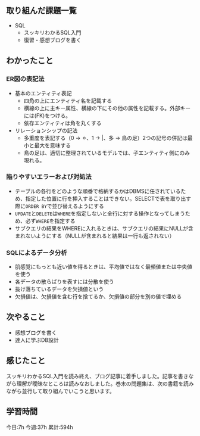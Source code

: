 ## 取り組んだ課題一覧
- SQL
	- スッキリわかるSQL入門
	- 復習・感想ブログを書く

	
## わかったこと

### ER図の表記法

- 基本のエンティティ表記
	- 四角の上にエンティティ名を記載する
	- 横線の上に主キー属性、横線の下にその他の属性を記載する。外部キーには(FK)をつける。
	- 依存エンティティは角を丸くする
- リレーションシップの記法
	- 多重度を表記する（0 → ⚪︎、1 → |、多 → 鳥の足）2つの記号の併記は最小と最大を意味する
	- 鳥の足は、適切に整理されているモデルでは、子エンティティ側にのみ現れる。

### 陥りやすいエラーおよび対処法

- テーブルの各行をどのような順番で格納するかはDBMSに任されているため、指定した位置に行を挿入することはできない。SELECTで表を取り出す際に`ORDER BY`で並び替えるようにする
- `UPDATE`と`DELETE`は`WHERE`を指定しないと全行に対する操作となってしまうため、必ず`WHERE`を指定する
- サブクエリの結果をWHEREに入れるときは、サブクエリの結果にNULLが含まれないようにする（NULLが含まれると結果は一行も返されない）

### SQLによるデータ分析

- 肌感覚にもっとも近い値を得るときは、平均値ではなく最頻値または中央値を使う
- 各データの散らばりを表すには分散を使う
- 抜け落ちているデータを欠損値という
- 欠損値は、欠損値を含む行を捨てるか、欠損値の部分を別の値で埋める



## 次やること
- 感想ブログを書く
- 達人に学ぶDB設計

## 感じたこと
スッキリわかるSQL入門を読み終え、ブログ記事に着手しました。記事を書きながら理解が曖昧なところは読みなおしました。巻末の問題集は、次の書籍を読みながら並行して取り組んでいこうと思います。


## 学習時間
今日:7h
今週:37h 
累計:594h